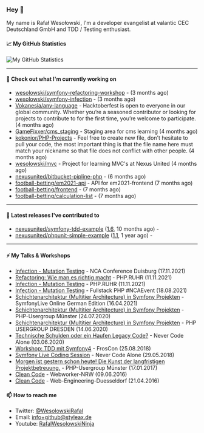 ### Hey 👋

My name is Rafał Wesołowski, I'm a developer evangelist at valantic CEC Deutschland GmbH and TDD / Testing enthusiast.

#### 📈 My GitHub Statistics

![My GitHub Statistics](https://github-readme-stats.vercel.app/api?username=wesolowski&show_icons=true&count_private=true&hide_title=true)

---

#### 👷 Check out what I'm currently working on

- [wesolowski/symfony-refactoring-workshop](https://github.com/wesolowski/symfony-refactoring-workshop) -  (3 months ago)
- [wesolowski/symfony-infection](https://github.com/wesolowski/symfony-infection) -  (3 months ago)
- [Vokanesia/any-language](https://github.com/Vokanesia/any-language) - Hacktoberfest is open to everyone in our global community. Whether you’re a seasoned contributor or looking for projects to contribute to for the first time, you’re welcome to participate. (4 months ago)
- [GameFixxer/cms_staging](https://github.com/GameFixxer/cms_staging) - Staging area for cms learning (4 months ago)
- [kokonior/PHP-Projects](https://github.com/kokonior/PHP-Projects) - Feel free to create new file, don&#39;t hesitate to pull your code, the most important thing is that the file name here must match your nickname so that file does not conflict with other people. (4 months ago)
- [wesolowski/mvc](https://github.com/wesolowski/mvc) - Project for learning MVC&#39;s at Nexus United (4 months ago)
- [nexusunited/bitbucket-pipline-php](https://github.com/nexusunited/bitbucket-pipline-php) -  (6 months ago)
- [football-betting/em2021-api](https://github.com/football-betting/em2021-api) - API for em2021-frontend  (7 months ago)
- [football-betting/frontend](https://github.com/football-betting/frontend) -  (7 months ago)
- [football-betting/calculation-list](https://github.com/football-betting/calculation-list) -  (7 months ago)

---

#### 🔭 Latest releases I've contributed to

- [nexusunited/symfony-tdd-example](https://github.com/nexusunited/symfony-tdd-example) ([1.6](https://github.com/nexusunited/symfony-tdd-example/releases/tag/1.6), 10 months ago) - 
- [nexusunited/phpunit-simple-example](https://github.com/nexusunited/phpunit-simple-example) ([1.1](https://github.com/nexusunited/phpunit-simple-example/releases/tag/1.1), 1 year ago) - 

---

#### ⚡ My Talks & Workshops

- [Infection - Mutation Testing](https://nevercodealone.de/de/nca-conference-duisburg) - NCA Conference Duisburg (17.11.2021)
- [Refactoring: Wie man es richtig macht](https://talk.bits.ruhr/event/16/schedule/18/34) - PHP.RUHR (11.11.2021)
- [Infection - Mutation Testing](https://talk.bits.ruhr/event/16/schedule/18/34) - PHP.RUHR (11.11.2021)
- [Infection - Mutation Testing](https://nevercodealone.de/de/fullstack-php-ncaevent) - Fullstack PHP #NCAEvent (18.08.2021)
- [Schichtenarchitektur (Multitier Architecture) in Symfony Projekten](https://live.symfony.com/2021-germany/) - SymfonyLive Online German Edition (16.04.2021)
- [Schichtenarchitektur (Multitier Architecture) in Symfony Projekten](https://www.meetup.com/de-DE/phpugms/events/mvrrpqybclbxb/) - PHP-Usergroup Münster (24.07.2020)
- [Schichtenarchitektur (Multitier Architecture) in Symfony Projekten](https://www.meetup.com/de-DE/PHP-USERGROUP-DRESDEN/events/268260496/) - PHP USERGROUP DRESDEN (14.06.2020)
- [Technische Schulden oder ein Haufen Legacy Code?](https://www.meetup.com/de-DE/meetup-group-PNulFhzz/events/270863661/) - Never Code Alone (03.06.2020)
- [Workshop: TDD mit Symfony4](https://programm.froscon.de/2018/events/2173.html) - FrosCon (25.08.2018)
- [Symfony Live Coding Session](https://www.meetup.com/de-DE/meetup-group-PNulFhzz/events/250521516/) - Never Code Alone (29.05.2018)
- [Morgen ist gestern schon heute! Die Kunst der langfristigen Projektbetreuung.](https://www.meetup.com/de-DE/phpugms/events/vqvhmlywcbwb/) - PHP-Usergroup Münster (17.01.2017)
- [Clean Code](http://webworker-nrw.de/1606-juni-2016/index.html) - Webworker-NRW (09.06.2016)
- [Clean Code](https://www.meetup.com/de-DE/Web-Engineering-Duesseldorf/events/229986529/) - Web-Engineering-Duesseldorf (21.04.2016)

#### 📫 How to reach me

- Twitter: [@WesolowskiRafal](https://twitter.com/WesolowskiRafal)
- Email: [info+github@styleax.de](mailto://info+github@styleax.de)
- Youtube:  [RafalWesolowskiNinja](https://www.youtube.com/c/RafalWesolowskiNinja)
